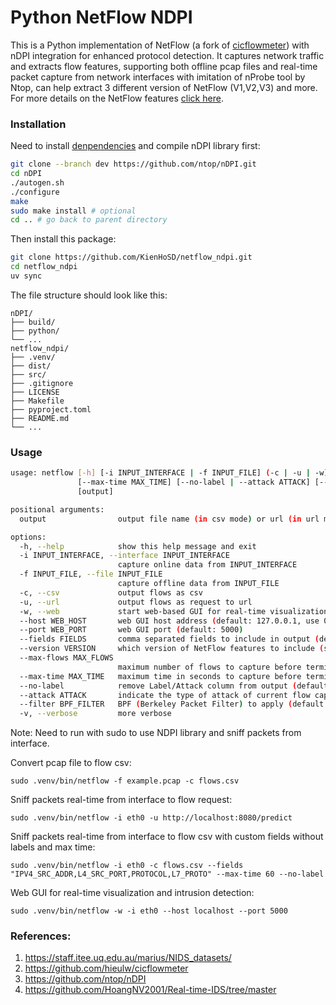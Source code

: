 # Python NetFlow NDPI

This is a Python implementation of NetFlow (a fork of [cicflowmeter](https://github.com/hieulw/cicflowmeter)) with nDPI integration for enhanced protocol detection. It captures network traffic and extracts flow features, supporting both offline pcap files and real-time packet capture from network interfaces with imitation of nProbe tool by Ntop, can help extract 3 different version of NetFlow (V1,V2,V3) and more. For more details on the NetFlow features [click here](https://staff.itee.uq.edu.au/marius/NIDS_datasets/).

### Installation

Need to install [denpendencies](https://github.com/ntop/nDPI?tab=readme-ov-file#how-to-compile-ndpi) and compile nDPI library first:

```sh
git clone --branch dev https://github.com/ntop/nDPI.git
cd nDPI
./autogen.sh
./configure
make
sudo make install # optional
cd .. # go back to parent directory
```

Then install this package:

```sh
git clone https://github.com/KienHoSD/netflow_ndpi.git
cd netflow_ndpi
uv sync
```

The file structure should look like this:

```
nDPI/
├── build/
├── python/
└── ...
netflow_ndpi/
├── .venv/
├── dist/
├── src/
├── .gitignore
├── LICENSE
├── Makefile
├── pyproject.toml
├── README.md
└── ...
```

### Usage

```sh
usage: netflow [-h] [-i INPUT_INTERFACE | -f INPUT_FILE] (-c | -u | -w) [--host WEB_HOST] [--port WEB_PORT] [--fields FIELDS | --version VERSION] [--max-flows MAX_FLOWS]
               [--max-time MAX_TIME] [--no-label | --attack ATTACK] [--filter BPF_FILTER] [-v]
               [output]

positional arguments:
  output                output file name (in csv mode) or url (in url mode)

options:
  -h, --help            show this help message and exit
  -i INPUT_INTERFACE, --interface INPUT_INTERFACE
                        capture online data from INPUT_INTERFACE
  -f INPUT_FILE, --file INPUT_FILE
                        capture offline data from INPUT_FILE
  -c, --csv             output flows as csv
  -u, --url             output flows as request to url
  -w, --web             start web-based GUI for real-time visualization and intrusion detection
  --host WEB_HOST       web GUI host address (default: 127.0.0.1, use 0.0.0.0 for all interfaces)
  --port WEB_PORT       web GUI port (default: 5000)
  --fields FIELDS       comma separated fields to include in output (default: all)
  --version VERSION     which version of NetFlow features to include (support: 1,2,3) (default: 2)
  --max-flows MAX_FLOWS
                        maximum number of flows to capture before terminating (default: unlimited)
  --max-time MAX_TIME   maximum time in seconds to capture before terminating (default: unlimited)
  --no-label            remove Label/Attack column from output (default: False)
  --attack ATTACK       indicate the type of attack of current flow capturing
  --filter BPF_FILTER   BPF (Berkeley Packet Filter) to apply (default: 'ip and (tcp or udp or icmp)')
  -v, --verbose         more verbose
```

Note: Need to run with sudo to use NDPI library and sniff packets from interface.

Convert pcap file to flow csv:

```
sudo .venv/bin/netflow -f example.pcap -c flows.csv
```

Sniff packets real-time from interface to flow request:

```
sudo .venv/bin/netflow -i eth0 -u http://localhost:8080/predict
```

Sniff packets real-time from interface to flow csv with custom fields without labels and max time:

```
sudo .venv/bin/netflow -i eth0 -c flows.csv --fields "IPV4_SRC_ADDR,L4_SRC_PORT,PROTOCOL,L7_PROTO" --max-time 60 --no-label
```

Web GUI for real-time visualization and intrusion detection:

```
sudo .venv/bin/netflow -w -i eth0 --host localhost --port 5000
```

### References:

1. https://staff.itee.uq.edu.au/marius/NIDS_datasets/
2. https://github.com/hieulw/cicflowmeter
3. https://github.com/ntop/nDPI
4. https://github.com/HoangNV2001/Real-time-IDS/tree/master
